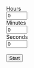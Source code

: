 <!DOCTYPE html>
<html>
<head>
<title>Timer</title>
</head>
<body>
<div class="listOfTimers">
	<div><p id="timeLeft"></p></div>	
    <div class="message"></div>
    <div class="alarmTime"></div>
	<div class="add">
		<label>Hours<br><input id="hours" type="number" value="0" min="0" max="24" onkeyup="enforceMinMax(this)">
		</label><br>
		<label>Minutes<br><input id="minutes" type="number" value="0" min="0" max="60" onkeyup="enforceMinMax(this)">
		</label><br>
		<label>Seconds<br><input id="seconds" type="number" value="0" min="0" max="60" onkeyup="enforceMinMax(this)">
		</label><br><br>
		<button id="startTimer" type="button">Start</button>
	</div>	
</div>
<script src="https://github.com/Came1ot/came1ot.github.io/blob/main/timer.js"></script>
<audio id="alarmSound" src="/alarm.wav" preload="auto"></audio>
</body>
</html>
